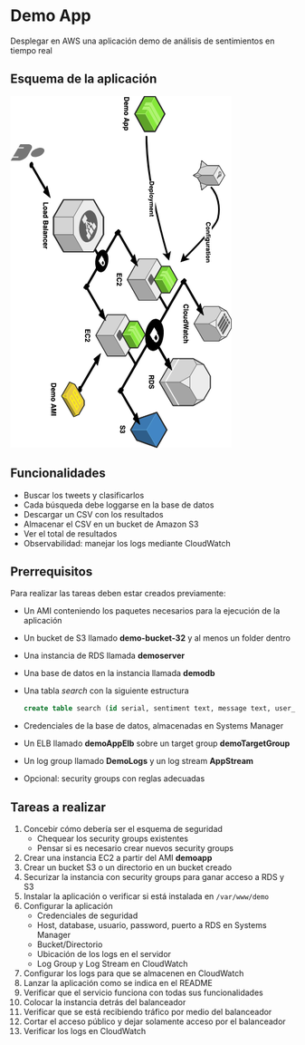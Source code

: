 # Demo App

Desplegar en AWS una aplicación demo de análisis de sentimientos en tiempo real

## Esquema de la aplicación

![Servicios de la aplicación demo](https://github.com/vitongos/amazon-web-services-course/blob/master/images/11.01.diagram.png "Servicios de la aplicación demo")

## Funcionalidades

- Buscar los tweets y clasificarlos
- Cada búsqueda debe loggarse en la base de datos
- Descargar un CSV con los resultados
- Almacenar el CSV en un bucket de Amazon S3
- Ver el total de resultados
- Observabilidad: manejar los logs mediante CloudWatch

## Prerrequisitos

Para realizar las tareas deben estar creados previamente:

- Un AMI conteniendo los paquetes necesarios para la ejecución de la aplicación
- Un bucket de S3 llamado **demo-bucket-32** y al menos un folder dentro
- Una instancia de RDS llamada **demoserver**
- Una base de datos en la instancia llamada **demodb**
- Una tabla *search* con la siguiente estructura

    ```sql
    create table search (id serial, sentiment text, message text, user_name text);
    ```

- Credenciales de la base de datos, almacenadas en Systems Manager
- Un ELB llamado **demoAppElb** sobre un target group **demoTargetGroup**
- Un log group llamado **DemoLogs** y un log stream **AppStream**
- Opcional: security groups con reglas adecuadas

## Tareas a realizar

1. Concebir cómo debería ser el esquema de seguridad
    - Chequear los security groups existentes
    - Pensar si es necesario crear nuevos security groups
1. Crear una instancia EC2 a partir del AMI **demoapp**
1. Crear un bucket S3 o un directorio en un bucket creado
1. Securizar la instancia con security groups para ganar acceso a RDS y S3
1. Instalar la aplicación o verificar si está instalada en `/var/www/demo`
1. Configurar la aplicación
	- Credenciales de seguridad
	- Host, database, usuario, password, puerto a RDS en Systems Manager
	- Bucket/Directorio
	- Ubicación de los logs en el servidor
	- Log Group y Log Stream en CloudWatch
1. Configurar los logs para que se almacenen en CloudWatch
1. Lanzar la aplicación como se indica en el README
1. Verificar que el servicio funciona con todas sus funcionalidades
1. Colocar la instancia detrás del balanceador
1. Verificar que se está recibiendo tráfico por medio del balanceador
1. Cortar el acceso público y dejar solamente acceso por el balanceador
1. Verificar los logs en CloudWatch
